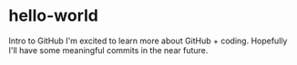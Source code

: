 # hello-world
Intro to GitHub
I'm excited to learn more about GitHub + coding. Hopefully I'll have some meaningful commits in the near future. 
